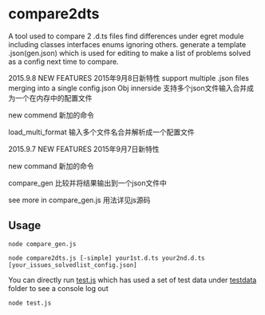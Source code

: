 # compare2dts
A tool used to compare 2 .d.ts files find differences under egret module including classes interfaces enums ignoring others.
generate a template .json(gen.json) which is used for editing to make a list of problems solved as a config next time to compare.

2015.9.8 NEW FEATURES
2015年9月8日新特性
support multiple .json files merging into a single config.json Obj innerside
支持多个json文件输入合并成为一个在内存中的配置文件

new commend
新加的命令

load_multi_format
输入多个文件名合并解析成一个配置文件

2015.9.7 NEW FEATURES
2015年9月7日新特性

new command
新加的命令

compare_gen
比较并将结果输出到一个json文件中

see more in compare_gen.js
用法详见js源码

## Usage
```shell
node compare_gen.js
```

```shell
node compare2dts.js [-simple] your1st.d.ts your2nd.d.ts [your_issues_solvedlist_config.json]
```

You can directly run [test.js](https://github.com/jackyanjiaqi/compare2dts/test.js) which has used a set of test data under [testdata](https://github.com/jackyanjiaqi/compare2dts/testdata) folder to see a console log out
```
node test.js 
```



